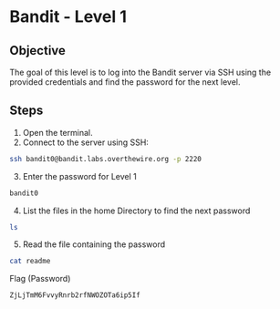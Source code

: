 # Bandit - Level 1

## Objective
The goal of this level is to log into the Bandit server via SSH using the provided credentials and find the password for the next level.

## Steps
1. Open the terminal.
2. Connect to the server using SSH:

```bash
ssh bandit0@bandit.labs.overthewire.org -p 2220
```
3. Enter the password for Level 1
```bash
bandit0
```
4. List the files in the home Directory to find the next password
```bash
ls 
```
5. Read the file containing the password
```bash
cat readme
```
Flag (Password)
```
ZjLjTmM6FvvyRnrb2rfNWOZOTa6ip5If
```